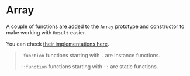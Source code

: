 # Array

A couple of functions are added to the `Array` prototype and constructor to make working with `Result` easier.

You can check [their implementations here](https://github.com/hobnail-dev/overture/blob/main/packages/result/src/array.ts).

> `.function` functions starting with `.` are instance functions. 
>
> `::function` functions starting with `::` are static functions.